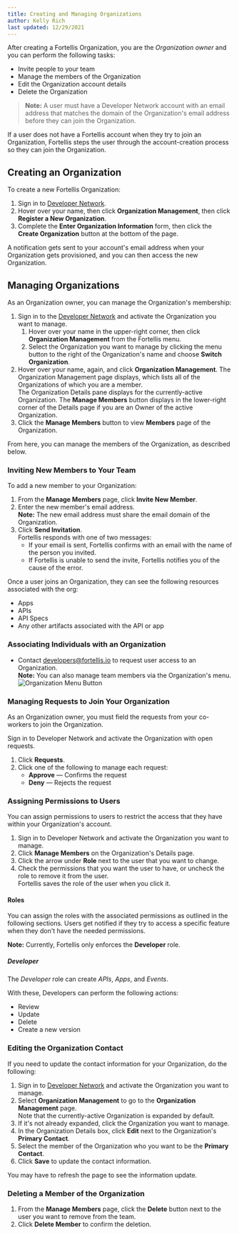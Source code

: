 ```yaml
---
title: Creating and Managing Organizations
author: Kelly Rich
last updated: 12/29/2021
---
```


After creating a Fortellis Organization, you are the *Organization owner* and you can perform the following tasks:

* Invite people to your team
* Manage the members of the Organization
* Edit the Organization account details
* Delete the Organization

> **Note:** A user must have a Developer Network account with an email address that matches the domain of the Organization's email address before they can join the Organization.

If a user does not have a Fortellis account when they try to join an Organization, Fortellis steps the user through the account-creation process so they can join the Organization.

## Creating an Organization

To create a new Fortellis Organization:

1. Sign in to [Developer Network]($[devNetworkUrl]).
1. Hover over your name, then click **Organization Management**, then click **Register a New Organization**.
1. Complete the **Enter Organization Information** form, then click the **Create Organization** button at the bottom of the page.

A notification gets sent to your account's email address when your Organization gets provisioned, and you can then access the new Organization.

## Managing Organizations

As an Organization owner, you can manage the Organization's membership:

1. Sign in to the [Developer Network]($[devNetworkUrl]) and activate the Organization you want to manage.  
    1. Hover over your name in the upper-right corner, then click **Organization Management** from the Fortellis menu.
    1. Select the Organization you want to manage by clicking the menu button to the right of the Organization's name and choose **Switch Organization**.  
1. Hover over your name, again, and click **Organization Management**.
    The Organization Management page displays, which lists all of the Organizations of which you are a member.  
    The Organization Details pane displays for the currently-active Organization.
    The **Manage Members** button displays in the lower-right corner of the Details page if you are an Owner of the active Organization.
1. Click the **Manage Members** button to view **Members** page of the Organization.

From here, you can manage the members of the Organization, as described below.

### Inviting New Members to Your Team

To add a new member to your Organization:

1. From the **Manage Members** page, click **Invite New Member**.  
1. Enter the new member's email address.  
    **Note:** The new email address must share the email domain of the Organization.  
1. Click **Send Invitation**.  
    Fortellis responds with one of two messages:  
    * If your email is sent, Fortellis confirms with an email with the name of the person you invited.
    * If Fortellis is unable to send the invite, Fortellis notifies you of the cause of the error.

Once a user joins an Organization, they can see the following resources associated with the org:

* Apps
* APIs
* API Specs
* Any other artifacts associated with the API or app

### Associating Individuals with an Organization

* Contact [developers@fortellis.io](mailto:developers@fortellis.io) to request user access to an Organization.  
    **Note:** You can also manage team members via the Organization's menu.  
    ![Organization Menu Button]($[docsUrl]/static/images/managingOrganizations.PNG)

### Managing Requests to Join Your Organization

As an Organization owner, you must field the requests from your co-workers to join the Organization.

Sign in to Developer Network and activate the Organization with open requests.

1. Click **Requests**.
1. Click one of the following to manage each request:  
    * **Approve** — Confirms the request
    * **Deny** — Rejects the request

### Assigning Permissions to Users

You can assign permissions to users to restrict the access that they have within your Organization's account.

1. Sign in to Developer Network and activate the Organization you want to manage.
1. Click **Manage Members** on the Organization's Details page.
1. Click the arrow under **Role** next to the user that you want to change.
1. Check the permissions that you want the user to have, or uncheck the role to remove it from the user.  
    Fortellis saves the role of the user when you click it.

#### Roles

You can assign the roles with the associated permissions as outlined in the following sections. Users get notified if they try to access a specific feature when they don't have the needed permissions.

**Note:** Currently, Fortellis only enforces the **Developer** role.

##### Developer

The *Developer* role can create *APIs*, *Apps*, and *Events*.

With these, Developers can perform the following actions:

* Review
* Update
* Delete
* Create a new version

### Editing the Organization Contact

If you need to update the contact information for your Organization, do the following:

1. Sign in to [Developer Network]($[devNetworkUrl]) and activate the Organization you want to manage.
1. Select **Organization Management** to go to the **Organization Management** page.  
    Note that the currently-active Organization is expanded by default.
1. If it's not already expanded, click the Organization you want to manage.
1. In the Organization Details box, click **Edit** next to the Organization's **Primary Contact**.
1. Select the member of the Organization who you want to be the **Primary Contact**.
1. Click **Save** to update the contact information.

You may have to refresh the page to see the information update.

### Deleting a Member of the Organization

1. From the **Manage Members** page, click the **Delete** button next to the user you want to remove from the team.  
1. Click **Delete Member** to confirm the deletion.  
